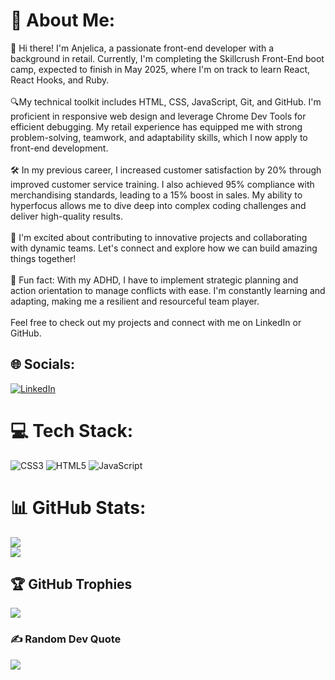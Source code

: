 # 💫 About Me:
👋 Hi there! I'm Anjelica, a passionate front-end developer with a background in retail. Currently, I'm completing the Skillcrush Front-End boot camp, expected to finish in May 2025, where I'm on track to learn React, React Hooks, and Ruby.<br><br>🔍My technical toolkit includes HTML, CSS, JavaScript, Git, and GitHub. I'm proficient in responsive web design and leverage Chrome Dev Tools for efficient debugging. My retail experience has equipped me with strong problem-solving, teamwork, and adaptability skills, which I now apply to front-end development.<br><br>🛠 In my previous career, I increased customer satisfaction by 20% through improved customer service training. I also achieved 95% compliance with merchandising standards, leading to a 15% boost in sales. My ability to hyperfocus allows me to dive deep into complex coding challenges and deliver high-quality results.<br><br>🚀 I'm excited about contributing to innovative projects and collaborating with dynamic teams. Let's connect and explore how we can build amazing things together!<br><br>🌟 Fun fact: With my ADHD, I have to implement strategic planning and action orientation to manage conflicts with ease. I'm constantly learning and adapting, making me a resilient and resourceful team player.<br><br>Feel free to check out my projects and connect with me on LinkedIn or GitHub.


## 🌐 Socials:
[![LinkedIn](https://img.shields.io/badge/LinkedIn-%230077B5.svg?logo=linkedin&logoColor=white)](https://linkedin.com/in/www.linkedin.com/in/anjiemay23) 

# 💻 Tech Stack:
![CSS3](https://img.shields.io/badge/css3-%231572B6.svg?style=for-the-badge&logo=css3&logoColor=white) ![HTML5](https://img.shields.io/badge/html5-%23E34F26.svg?style=for-the-badge&logo=html5&logoColor=white) ![JavaScript](https://img.shields.io/badge/javascript-%23323330.svg?style=for-the-badge&logo=javascript&logoColor=%23F7DF1E)
# 📊 GitHub Stats:
![](https://github-readme-stats.vercel.app/api?username=Anjie-MF&theme=highcontrast&hide_border=false&include_all_commits=false&count_private=false)<br/>
![](https://github-readme-stats.vercel.app/api/top-langs/?username=Anjie-MF&theme=highcontrast&hide_border=false&include_all_commits=false&count_private=false&layout=compact)

## 🏆 GitHub Trophies
![](https://github-profile-trophy.vercel.app/?username=Anjie-MF&theme=radical&no-frame=false&no-bg=true&margin-w=4)

### ✍️ Random Dev Quote
![](https://quotes-github-readme.vercel.app/api?type=horizontal&theme=gruvbox)


<!-- Proudly created with GPRM ( https://gprm.itsvg.in ) -->
